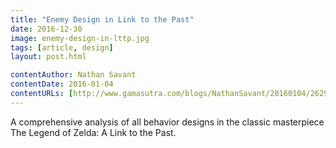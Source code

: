 ```yaml
---
title: "Enemy Design in Link to the Past"
date: 2016-12-30
image: enemy-design-in-lttp.jpg
tags: [article, design]
layout: post.html

contentAuthor: Nathan Savant
contentDate: 2016-01-04
contentURLs: [http://www.gamasutra.com/blogs/NathanSavant/20160104/262944/Enemy_Design_in_Link_to_the_Past.php]
---
```


A comprehensive analysis of all behavior designs in the classic masterpiece The Legend of Zelda: A Link to the Past.
